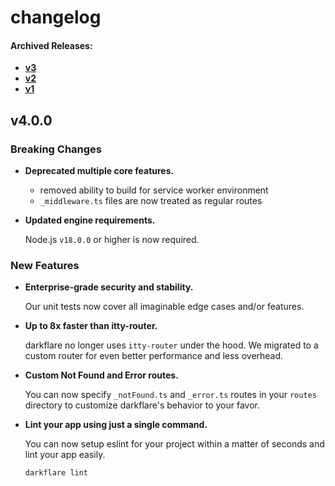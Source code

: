 # changelog

#### Archived Releases:

- [**v3**](https://github.com/azurydev/darkflare/blob/canary/changelogs/v3.md)
- [**v2**](https://github.com/azurydev/darkflare/blob/canary/changelogs/v2.md)
- [**v1**](https://github.com/azurydev/darkflare/blob/canary/changelogs/v1.md)

## v4.0.0

### Breaking Changes

- **Deprecated multiple core features.**

  - removed ability to build for service worker environment
  - `_middleware.ts` files are now treated as regular routes

- **Updated engine requirements.**

  Node.js `v18.0.0` or higher is now required.

### New Features

- **Enterprise-grade security and stability.**
  
  Our unit tests now cover all imaginable edge cases and/or features.

- **Up to 8x faster than itty-router.**
  
  darkflare no longer uses `itty-router` under the hood. We migrated to a custom router for even better performance and less overhead.

- **Custom Not Found and Error routes.**  
  
  You can now specify `_notFound.ts` and `_error.ts` routes in your `routes` directory to customize darkflare's behavior to your favor.

- **Lint your app using just a single command.**

  You can now setup eslint for your project within a matter of seconds and lint your app easily.

  ```sh-session
  darkflare lint
  ```
